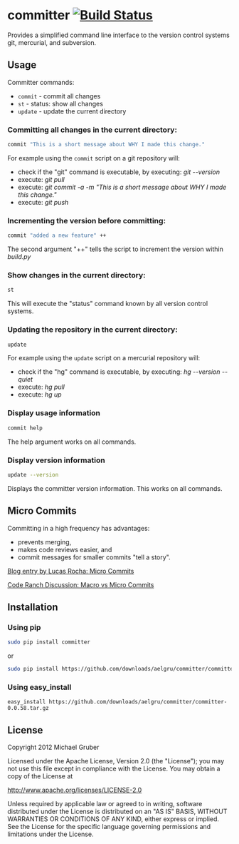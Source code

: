 # committer [![Build Status](https://secure.travis-ci.org/aelgru/committer.png?branch=master)](http://travis-ci.org/aelgru/committer)


Provides a simplified command line interface to the version control systems git,
mercurial, and subversion.

## Usage

Committer commands: 
* `commit` - commit all changes
* `st` - status: show all changes
* `update` - update the current directory

### Committing all changes in the current directory:

```bash
commit "This is a short message about WHY I made this change."
```
For example using the `commit` script on a git repository will:
* check if the "git" command is executable, by executing: *git --version*
* execute: *git pull*
* execute: *git commit -a -m "This is a short message about WHY I made this change."*
* execute: *git push*

### Incrementing the version before committing:

```bash
commit "added a new feature" ++
```

The second argument "++" tells the script to increment the version within
*build.py*


### Show changes in the current directory:

```bash
st
```

This will execute the "status" command known by all version control systems.


### Updating the repository in the current directory:

```bash
update
```

For example using the `update` script on a mercurial repository will:
* check if the "hg" command is executable, by executing: *hg --version --quiet*
* execute: *hg pull*
* execute: *hg up*


### Display usage information

```bash
commit help
```
The help argument works on all commands.


### Display version information

```bash
update --version
```
Displays the committer version information. This works on all commands. 


## Micro Commits

Committing in a high frequency has advantages:
* prevents merging,
* makes code reviews easier, and
* commit messages for smaller commits "tell a story".

[Blog entry by Lucas Rocha: Micro Commits](http://lucasr.org/2011/01/29/micro-commits/)

[Code Ranch Discussion: Macro vs Micro Commits](http://www.coderanch.com/t/106477/vc/Macro-vs-Micro-commits)


## Installation

### Using pip 
```bash
sudo pip install committer
```

or 

```bash
sudo pip install https://github.com/downloads/aelgru/committer/committer-0.0.58.tar.gz
```

### Using easy_install
```
easy_install https://github.com/downloads/aelgru/committer/committer-0.0.58.tar.gz
```


## License

Copyright 2012 Michael Gruber

Licensed under the Apache License, Version 2.0 (the "License");
you may not use this file except in compliance with the License.
You may obtain a copy of the License at

http://www.apache.org/licenses/LICENSE-2.0

Unless required by applicable law or agreed to in writing, software
distributed under the License is distributed on an "AS IS" BASIS,
WITHOUT WARRANTIES OR CONDITIONS OF ANY KIND, either express or implied.
See the License for the specific language governing permissions and
limitations under the License.
